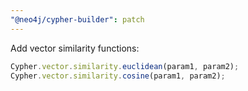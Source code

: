 ```yaml
---
"@neo4j/cypher-builder": patch
---
```


Add vector similarity functions:

```js
Cypher.vector.similarity.euclidean(param1, param2);
Cypher.vector.similarity.cosine(param1, param2);
```
